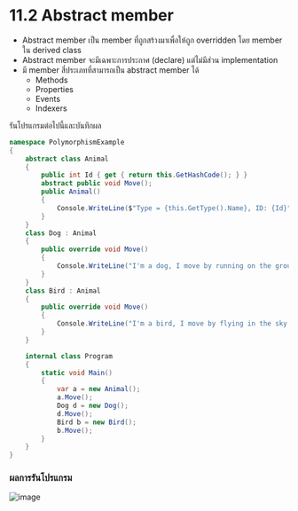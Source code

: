# 11.2 Abstract member

- Abstract member เป็น member ที่ถูกสร้างมาเพื่อให้ถูก overridden โดย member ใน derived class
- Abstract member จะมีเฉพาะการประกาศ (declare) แต่ไม่มีส่วน implementation
- มี member สี่ประเภทที่สามารถเป็น abstract member ได้
  - Methods
  - Properties
  - Events
  - Indexers 

รันโปรแกรมต่อไปนี้และบันทึกผล

```cs
namespace PolymorphismExample
{
    abstract class Animal
    { 
        public int Id { get { return this.GetHashCode(); } }
        abstract public void Move();
        public Animal()
        {
            Console.WriteLine($"Type = {this.GetType().Name}, ID: {Id}");
        }
    }
    class Dog : Animal 
    {
        public override void Move()
        {
            Console.WriteLine("I'm a dog, I move by running on the ground.");
        }
    }
    class Bird : Animal
    {
        public override void Move()
        {
            Console.WriteLine("I'm a bird, I move by flying in the sky.");
        }
    }

    internal class Program
    {
        static void Main()
        {
            var a = new Animal();
            a.Move();
            Dog d = new Dog();
            d.Move();
            Bird b = new Bird();
            b.Move();
        }
    }
}
```
### ผลการรันโปรแกรม 
![image](https://user-images.githubusercontent.com/115037574/235781443-502c7bd6-1c8c-436b-9e03-6c694c6355cf.png)
